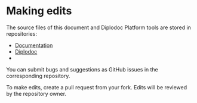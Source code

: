 # Making edits

The source files of this document and Diplodoc Platform tools are stored in repositories:

* [Documentation](https://github.com/diplodoc-platform/docs)
* [Diplodoc](https://github.com/diplodoc-platform/diplodoc)
* 

You can submit bugs and suggestions as GitHub issues in the corresponding repository.

To make edits, create a pull request from your fork. Edits will be reviewed by the repository owner.

